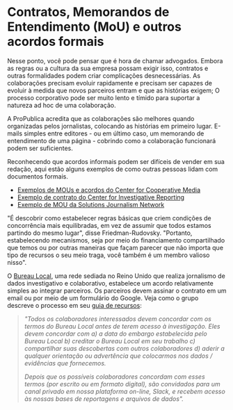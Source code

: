 # Contratos, Memorandos de Entendimento \(MoU\) e outros acordos formais

Nesse ponto, você pode pensar que é hora de chamar advogados. Embora as regras ou a cultura da sua empresa possam exigir isso, contratos e outras formalidades podem criar complicações desnecessárias. As colaborações precisam evoluir rapidamente e precisam ser capazes de evoluir à medida que novos parceiros entram e que as histórias exigem; O processo corporativo pode ser muito lento e tímido para suportar a natureza ad hoc de uma colaboração.

A ProPublica acredita que as colaborações são melhores quando organizadas pelos jornalistas, colocando as histórias em primeiro lugar. E-mails simples entre editores - ou em último caso, um memorando de entendimento de uma página - cobrindo como a colaboração funcionará podem ser suficientes.

Reconhecendo que acordos informais podem ser difíceis de vender em sua redação, aqui estão alguns exemplos de como outras pessoas lidam com documentos formais.

* [Exemplos de MOUs e acordos do Center for Cooperative Media](https://medium.com/centerforcooperativemedia/partnership-agreements-mous-becoming-more-common-for-collaborative-projects-fe4a2227d3c6) 
* [Exemplo de contrato do Center for Investigative Reporting](https://web.archive.org/web/20181114025504/https://collaborativejournalism.org/wp-content/uploads/2018/10/Example-MOU-for-collaborating-on-stories-from-CIR.pdf) 
* [Exemplo de MOU da Solutions Journalism Network](https://web.archive.org/web/20181114025502/https://collaborativejournalism.org/wp-content/uploads/2018/10/Example-of-MOU-from-Solution-Journalism-Network.pdf) 

"É descobrir como estabelecer regras básicas que criem condições de concorrência mais equilibradas, em vez de assumir que todos estamos partindo do mesmo lugar", disse Friedman-Rudovsky. "Portanto, estabelecendo mecanismos, seja por meio do financiamento compartilhado que temos ou por outras maneiras que façam parecer que não importa que tipo de recursos o seu meio traga, você também é um membro valioso nisso".

O [Bureau Local](https://www.thebureauinvestigates.com/local), uma rede sediada no Reino Unido que realiza jornalismo de dados investigativo e colaborativo, estabelece um acordo relativamente simples ao integrar parceiros. Os parceiros devem assinar o contrato em um email ou por meio de um formulário do Google. Veja como o grupo descreve o processo em seu [guia de recursos](https://docs.google.com/document/d/1VVJnVaHK8LuWXnwVcvVEZnkghvLla064vulUrMH-scU/edit):

> _"Todos os colaboradores interessados devem concordar com os termos do Bureau Local antes de terem acesso à investigação. Eles devem concordar com a\) a data do embargo estabelecida pelo Bureau Local b\) creditar o Bureau Local em seu trabalho c\) compartilhar suas descobertas com outros colaboradores d\) aderir a qualquer orientação ou advertência que colocarmos nos dados / evidências que fornecemos._
>
> _Depois que os possíveis colaboradores concordam com esses termos \(por escrito ou em formato digital\), são convidados para um canal privado em nossa plataforma on-line, Slack, e recebem acesso às nossas bases de reportagens e arquivos de dados"._

